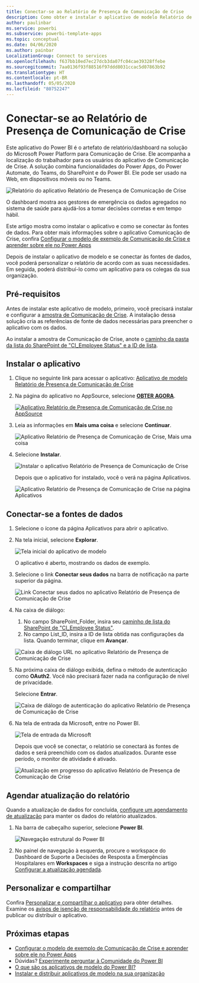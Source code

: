 ```yaml
---
title: Conectar-se ao Relatório de Presença de Comunicação de Crise
description: Como obter e instalar o aplicativo de modelo Relatório de Presença de Comunicação de Crise da COVID-19 e como se conectar aos dados
author: paulinbar
ms.service: powerbi
ms.subservice: powerbi-template-apps
ms.topic: conceptual
ms.date: 04/06/2020
ms.author: painbar
LocalizationGroup: Connect to services
ms.openlocfilehash: f637bb10ed7ec27dcb3da07fc04cae39328ffebe
ms.sourcegitcommit: 7aa0136f93f88516f97ddd8031ccac5d07863b92
ms.translationtype: HT
ms.contentlocale: pt-BR
ms.lasthandoff: 05/05/2020
ms.locfileid: "80752247"
---
```

# <a name="connect-to-the-crisis-communication-presence-report"></a>Conectar-se ao Relatório de Presença de Comunicação de Crise

Este aplicativo do Power BI é o artefato de relatório/dashboard na solução do Microsoft Power Platform para Comunicação de Crise. Ele acompanha a localização do trabalhador para os usuários do aplicativo de Comunicação de Crise. A solução combina funcionalidades do Power Apps, do Power Automate, do Teams, do SharePoint e do Power BI. Ele pode ser usado na Web, em dispositivos móveis ou no Teams.

![Relatório do aplicativo Relatório de Presença de Comunicação de Crise](media/service-connect-to-crisis-communication-presence-report/service-crisis-communication-presence-report.png)

O dashboard mostra aos gestores de emergência os dados agregados no sistema de saúde para ajudá-los a tomar decisões corretas e em tempo hábil.

Este artigo mostra como instalar o aplicativo e como se conectar às fontes de dados. Para obter mais informações sobre o aplicativo Comunicação de Crise, confira [Configurar o modelo de exemplo de Comunicação de Crise e aprender sobre ele no Power Apps](https://docs.microsoft.com/powerapps/maker/canvas-apps/sample-crisis-communication-app)

Depois de instalar o aplicativo de modelo e se conectar às fontes de dados, você poderá personalizar o relatório de acordo com as suas necessidades. Em seguida, poderá distribuí-lo como um aplicativo para os colegas da sua organização.

## <a name="prerequisites"></a>Pré-requisitos

Antes de instalar este aplicativo de modelo, primeiro, você precisará instalar e configurar a [amostra de Comunicação de Crise](https://docs.microsoft.com/powerapps/maker/canvas-apps/sample-crisis-communication-app). A instalação dessa solução cria as referências de fonte de dados necessárias para preencher o aplicativo com os dados.

Ao instalar a amostra de Comunicação de Crise, anote o [caminho da pasta da lista do SharePoint de "CI_Employee Status" e a ID de lista](https://docs.microsoft.com/powerapps/maker/canvas-apps/sample-crisis-communication-app#monitor-office-absences-with-power-bi).

## <a name="install-the-app"></a>Instalar o aplicativo

1. Clique no seguinte link para acessar o aplicativo: [Aplicativo de modelo Relatório de Presença de Comunicação de Crise](https://appsource.microsoft.com/en-us/product/power-bi/pbi-contentpacks.crisiscomms)

1. Na página do aplicativo no AppSource, selecione [**OBTER AGORA**](https://appsource.microsoft.com/en-us/product/power-bi/pbi-contentpacks.crisiscomms).

    [![Aplicativo Relatório de Presença de Comunicação de Crise no AppSource](media/service-connect-to-crisis-communication-presence-report/service-crisis-communication-presence-report-app-appsource-get-it-now.png)](https://appsource.microsoft.com/en-us/product/power-bi/pbi-contentpacks.crisiscomms)

1. Leia as informações em **Mais uma coisa** e selecione **Continuar**.

    ![Aplicativo Relatório de Presença de Comunicação de Crise, Mais uma coisa](media/service-connect-to-crisis-communication-presence-report/service-crisis-communication-presence-report-1-more-thing.png)

1. Selecione **Instalar**. 

    ![Instalar o aplicativo Relatório de Presença de Comunicação de Crise](media/service-connect-to-crisis-communication-presence-report/service-crisis-communication-presence-report-select-install.png)

    Depois que o aplicativo for instalado, você o verá na página Aplicativos.

   ![Aplicativo Relatório de Presença de Comunicação de Crise na página Aplicativos](media/service-connect-to-crisis-communication-presence-report/service-crisis-communication-presence-report-app-apps-page-icon.png)

## <a name="connect-to-data-sources"></a>Conectar-se a fontes de dados

1. Selecione o ícone da página Aplicativos para abrir o aplicativo.

1. Na tela inicial, selecione **Explorar**.

   ![Tela inicial do aplicativo de modelo](media/service-connect-to-crisis-communication-presence-report/service-crisis-communication-presence-report-app-splash-screen.png)

   O aplicativo é aberto, mostrando os dados de exemplo.

1. Selecione o link **Conectar seus dados** na barra de notificação na parte superior da página.

   ![Link Conectar seus dados no aplicativo Relatório de Presença de Comunicação de Crise](media/service-connect-to-crisis-communication-presence-report/service-crisis-communication-presence-report-app-connect-data.png)

1. Na caixa de diálogo:
   1. No campo SharePoint_Folder, insira seu [caminho de lista do SharePoint de "CI_Employee Status"](https://docs.microsoft.com/powerapps/maker/canvas-apps/sample-crisis-communication-app#monitor-office-absences-with-power-bi).
   1. No campo List_ID, insira a ID de lista obtida nas configurações da lista. Quando terminar, clique em **Avançar**.

   ![Caixa de diálogo URL no aplicativo Relatório de Presença de Comunicação de Crise](media/service-connect-to-crisis-communication-presence-report/service-crisis-communication-presence-report-app-url-dialog.png)

1. Na próxima caixa de diálogo exibida, defina o método de autenticação como **OAuth2**. Você não precisará fazer nada na configuração de nível de privacidade.

   Selecione **Entrar**.

   ![Caixa de diálogo de autenticação do aplicativo Relatório de Presença de Comunicação de Crise](media/service-connect-to-crisis-communication-presence-report/service-crisis-communication-presence-report-app-authentication-dialog.png)

1. Na tela de entrada da Microsoft, entre no Power BI.

   ![Tela de entrada da Microsoft](media/service-connect-to-crisis-communication-presence-report/service-crisis-communication-presence-report-app-microsoft-login.png)

   Depois que você se conectar, o relatório se conectará às fontes de dados e será preenchido com os dados atualizados. Durante esse período, o monitor de atividade é ativado.

   ![Atualização em progresso do aplicativo Relatório de Presença de Comunicação de Crise](media/service-connect-to-crisis-communication-presence-report/service-crisis-communication-presence-report-app-refresh-monitor.png)

## <a name="schedule-report-refresh"></a>Agendar atualização do relatório

Quando a atualização de dados for concluída, [configure um agendamento de atualização](../refresh-scheduled-refresh.md) para manter os dados do relatório atualizados.

1. Na barra de cabeçalho superior, selecione **Power BI**.

   ![Navegação estrutural do Power BI](media/service-connect-to-crisis-communication-presence-report/service-crisis-communication-presence-report-app-powerbi-breadcrumb.png)

1. No painel de navegação à esquerda, procure o workspace do Dashboard de Suporte a Decisões de Resposta a Emergências Hospitalares em **Workspaces** e siga a instrução descrita no artigo [Configurar a atualização agendada](../refresh-scheduled-refresh.md).

## <a name="customize-and-share"></a>Personalizar e compartilhar

Confira [Personalizar e compartilhar o aplicativo](../service-template-apps-install-distribute.md#customize-and-share-the-app) para obter detalhes. Examine os [avisos de isenção de responsabilidade do relatório](../create-reports/sample-covid-19-us.md#disclaimers) antes de publicar ou distribuir o aplicativo.

## <a name="next-steps"></a>Próximas etapas
* [Configurar o modelo de exemplo de Comunicação de Crise e aprender sobre ele no Power Apps](https://docs.microsoft.com/powerapps/maker/canvas-apps/sample-crisis-communication-app)
* Dúvidas? [Experimente perguntar à Comunidade do Power BI](https://community.powerbi.com/)
* [O que são os aplicativos de modelo do Power BI?](../service-template-apps-overview.md)
* [Instalar e distribuir aplicativos de modelo na sua organização](../service-template-apps-install-distribute.md)

